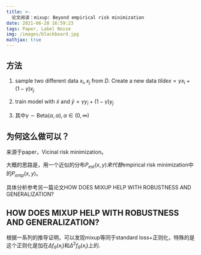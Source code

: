 ```yaml
---
title: >-
  论文阅读：mixup: Beyond empirical risk minimization
date: 2021-06-28 16:59:23
tags: Paper, Label Noise
img: /images/blackboard.jpg
mathjax: true
---
```


## 方法 

1. sample two different data $x_i, x_j$ from $D$. Create a new data $tilde{x}=\gamma x_i + (1-\gamma) x_j$

2. train model with $\tilde{x}$ and $\tilde{y}=\gamma y_i + (1-\gamma) y_j$

3. 其中$\gamma\sim \mathrm{Beta}(\alpha,\alpha), \alpha\in(0,\infty)$


## 为何这么做可以？
来源于paper，Vicinal risk minimization。

大概的思路是，用一个近似的分布$P_{est}(x,y)来代替$empirical risk minimization中的$P_{emp}(x,y)$。

具体分析参考另一篇论文HOW DOES MIXUP HELP WITH ROBUSTNESS AND GENERALIZATION?

## HOW DOES MIXUP HELP WITH ROBUSTNESS AND GENERALIZATION?

根据一系列的推导证明，可以发现mixup等同于standard loss+正则化，特殊的是这个正则化是加在$\Delta f_\theta(x_i)$和$\Delta^2f_\theta(x_i)$上的.

